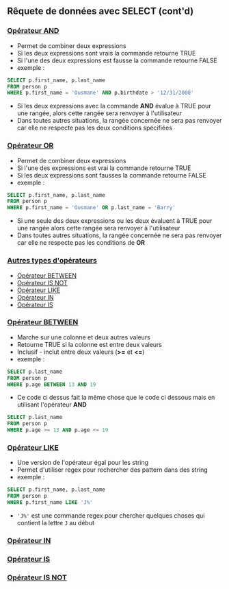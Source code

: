 ## Rêquete de données avec SELECT (cont'd)

### <span style="text-decoration:underline">Opérateur AND</span>

- Permet de combiner deux expressions
- Si les deux expressions sont vrais la commande retourne TRUE
- Si l'une des deux expressions est fausse la commande retourne FALSE
- exemple : 

```sql
SELECT p.first_name, p.last_name 
FROM person p 
WHERE p.first_name = 'Ousmane' AND p.birthdate > '12/31/2000'
```
- Si les deux expressions avec la commande **AND** évalue à TRUE pour une rangée, alors cette rangée sera renvoyer à l'utilisateur
- Dans toutes autres situations, la rangée concernée ne sera pas renvoyer car elle ne respecte pas les deux conditions spécifiées


### <span style="text-decoration:underline">Opérateur OR</span>

- Permet de combiner deux expressions 
- Si l'une des expressions est vrai la commande retourne TRUE
- Si les deux expressions sont fausses la commande retourne FALSE
- exemple : 

```sql
SELECT p.first_name, p.last_name
FROM person p 
WHERE p.first_name = 'Ousmane' OR p.last_name = 'Barry'
```

- Si une seule des deux expressions ou les deux évaluent à TRUE pour une rangée alors cette rangée sera renvoyer à l'utilisateur
- Dans toutes autres situations, la rangée concernée ne sera pas renvoyer car elle ne respecte pas les conditions de **OR**

### <span style="text-decoration:underline">Autres types d'opérateurs</span>

- [Opérateur BETWEEN](#opérateur-between)
- [Opérateur IS NOT](#opérateur-is-not) 
- [Opérateur LIKE](#opérateur-like)
- [Opérateur IN](#opérateur-in)
- [Opérateur IS](#opérateur-is)

### <span style="text-decoration:underline">Opérateur BETWEEN</span>

- Marche sur une colonne et deux autres valeurs
- Retourne TRUE si la colonne est entre deux valeurs
- Inclusif - inclut entre deux valeurs (**>=** et **<=**)
- exemple : 

```sql
SELECT p.last_name 
FROM person p 
WHERE p.age BETWEEN 13 AND 19
```

- Ce code ci dessus fait la même chose que le code ci dessous mais en utilisant l'opérateur **AND**

```sql
SELECT p.last_name
FROM person p 
WHERE p.age >= 13 AND p.age <= 19
```

### <span style="text-decoration:underline">Opérateur LIKE</span>

- Une version de l'opérateur égal pour les string
- Permet d'utiliser regex pour rechercher des pattern dans des string
- exemple : 

```sql
SELECT p.first_name, p.last_name
FROM person p 
WHERE p.first_name LIKE 'J%'
```

- ``'J%'`` est une commande regex pour chercher quelques choses qui contient la lettre ``J`` au début

### <span style="text-decoration:underline">Opérateur IN</span>

### <span style="text-decoration:underline">Opérateur IS</span>

### <span style="text-decoration:underline">Opérateur IS NOT</span>